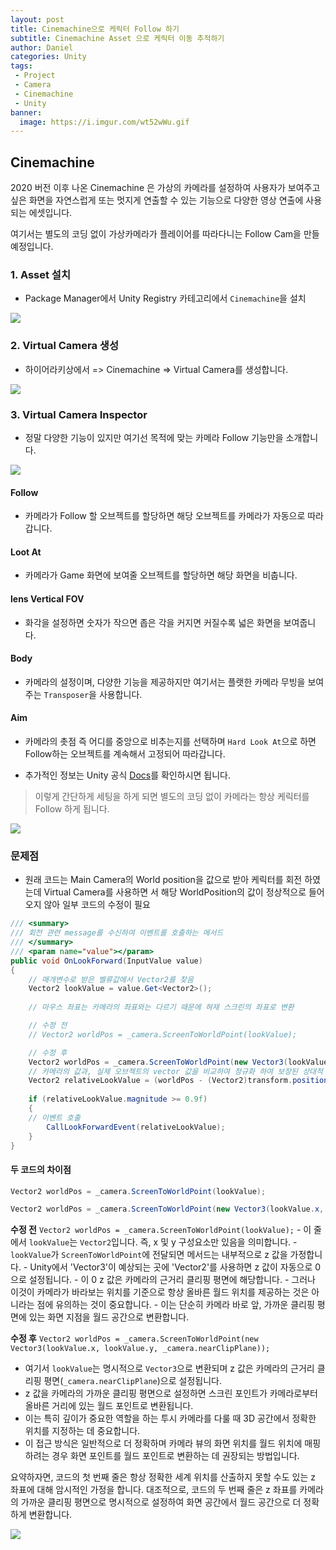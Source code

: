 ```yaml
---
layout: post
title: Cinemachine으로 케릭터 Follow 하기
subtitle: Cinemachine Asset 으로 케릭터 이동 추적하기
author: Daniel
categories: Unity
tags: 
 - Project
 - Camera
 - Cinemachine
 - Unity
banner:
  image: https://i.imgur.com/wt52wWu.gif
---
```


Cinemachine
--

2020 버전 이후 나온 Cinemachine 은 가상의 카메라를 설정하여 사용자가 보여주고 싶은 화면을 자연스럽게 또는 멋지게 연출할 수 있는 기능으로 다양한 영상 연출에 사용되는 에셋입니다.

여기서는 별도의 코딩 없이 가상카메라가 플레이어를 따라다니는 Follow Cam을 만들예정입니다.

### 1. Asset 설치

- Package Manager에서 Unity Registry 카테고리에서 `Cinemachine`을 설치

![](https://i.imgur.com/Of956n8.jpg)

### 2. Virtual Camera 생성

- 하이어라키상에서 => Cinemachine => Virtual Camera를 생성합니다.

![](https://i.imgur.com/V4r0nHs.jpg)

### 3. Virtual Camera Inspector

- 정말 다양한 기능이 있지만 여기선 목적에 맞는 카메라 Follow  기능만을 소개합니다.

![](https://i.imgur.com/InFyNae.jpg)

#### Follow
- 카메라가 Follow 할 오브젝트를 할당하면 해당 오브젝트를 카메라가 자동으로 따라갑니다.

#### Loot At
- 카메라가 Game 화면에 보여줄 오브젝트를 할당하면 해당 화면을 비춥니다.

#### lens Vertical FOV
- 화각을 설정하면 숫자가 작으면 좁은 각을 커지면 커질수록 넓은 화면을 보여줍니다.

#### Body
- 카메라의 설정이며, 다양한 기능을 제공하지만 여기서는 플랫한 카메라 무빙을 보여주는 `Transposer`을 사용합니다.

#### Aim
- 카메라의 촛점 즉 어디를 중앙으로 비추는지를 선택하며 `Hard Look At`으로 하면 Follow하는 오브젝트를 계속해서 고정되어 따라갑니다.

- 추가적인 정보는 Unity 공식 [Docs](https://docs.unity3d.com/Packages/com.unity.cinemachine@2.2/manual/CinemachineVirtualCamera.html)를 확인하시면 됩니다.

> 이렇게 간단하게 세팅을 하게 되면 별도의 코딩 없이 카메라는 항상 케릭터를 Follow 하게 됩니다.


![](https://i.imgur.com/qTnotkZ.gif)


### 문제점 

- 원래 코드는 Main Camera의 World position을 값으로 받아 케릭터를 회전 하였는데 Virtual Camera를 사용하면 서 해당 WorldPosition의 값이 정상적으로 들어오지 않아 일부 코드의 수정이 필요

```csharp
/// <summary>  
/// 회전 관련 message를 수신하여 이벤트를 호출하는 메서드  
/// </summary>  
/// <param name="value"></param>  
public void OnLookForward(InputValue value)  
{  
	// 매개변수로 받은 벨류값에서 Vector2를 찾음  
	Vector2 lookValue = value.Get<Vector2>();  
	  
	// 마우스 좌표는 카메라의 좌표와는 다르기 때문에 혀재 스크린의 좌표로 변환  

	// 수정 전
	// Vector2 worldPos = _camera.ScreenToWorldPoint(lookValue); 

	// 수정 후
	Vector2 worldPos = _camera.ScreenToWorldPoint(new Vector3(lookValue.x, lookValue.y, _camera.nearClipPlane));  
	// 카메라의 값과, 실제 오브젝트의 vector 값을 비교하여 정규화 하여 보장된 상대적 좌표 값을 반환  
	Vector2 relativeLookValue = (worldPos - (Vector2)transform.position).normalized;  
	  
	if (relativeLookValue.magnitude >= 0.9f)  
	{  
	// 이벤트 호출  
		CallLookForwardEvent(relativeLookValue);  
	}  
}
```

#### 두 코드의 차이점 

```csharp
Vector2 worldPos = _camera.ScreenToWorldPoint(lookValue); 

Vector2 worldPos = _camera.ScreenToWorldPoint(new Vector3(lookValue.x, lookValue.y, _camera.nearClipPlane));  
```

**수정 전**
`Vector2 worldPos = _camera.ScreenToWorldPoint(lookValue);`
    - 이 줄에서 `lookValue`는 `Vector2`입니다. 즉, x 및 y 구성요소만 있음을 의미합니다.
    - `lookValue`가 `ScreenToWorldPoint`에 전달되면 메서드는 내부적으로 z 값을 가정합니다. 
    - Unity에서 'Vector3'이 예상되는 곳에 'Vector2'를 사용하면 z 값이 자동으로 0으로 설정됩니다.
    - 이 0 z 값은 카메라의 근거리 클리핑 평면에 해당합니다. 
    - 그러나 이것이 카메라가 바라보는 위치를 기준으로 항상 올바른 월드 위치를 제공하는 것은 아니라는 점에 유의하는 것이 중요합니다. 
    - 이는 단순히 카메라 바로 앞, 가까운 클리핑 평면에 있는 화면 지점을 월드 공간으로 변환합니다.

**수정 후**
`Vector2 worldPos = _camera.ScreenToWorldPoint(new Vector3(lookValue.x, lookValue.y, _camera.nearClipPlane));`
    
- 여기서 `lookValue`는 명시적으로 `Vector3`으로 변환되며 z 값은 카메라의 근거리 클리핑 평면(`_camera.nearClipPlane`)으로 설정됩니다.
- z 값을 카메라의 가까운 클리핑 평면으로 설정하면 스크린 포인트가 카메라로부터 올바른 거리에 있는 월드 포인트로 변환됩니다. 
- 이는 특히 깊이가 중요한 역할을 하는 투시 카메라를 다룰 때 3D 공간에서 정확한 위치를 지정하는 데 중요합니다.
- 이 접근 방식은 일반적으로 더 정확하며 카메라 뷰의 화면 위치를 월드 위치에 매핑하려는 경우 화면 포인트를 월드 포인트로 변환하는 데 권장되는 방법입니다.


요약하자면, 코드의 첫 번째 줄은 항상 정확한 세계 위치를 산출하지 못할 수도 있는 z 좌표에 대해 암시적인 가정을 합니다. 대조적으로, 코드의 두 번째 줄은 z 좌표를 카메라의 가까운 클리핑 평면으로 명시적으로 설정하여 화면 공간에서 월드 공간으로 더 정확하게 변환합니다.


![](https://i.imgur.com/wt52wWu.gif)
